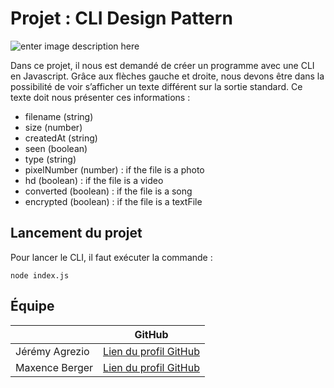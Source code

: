 # Projet : CLI Design Pattern
![enter image description here](https://www.zupimages.net/up/20/40/jjpg.jpg) 


Dans ce projet, il nous est demandé de créer un programme avec une CLI en Javascript.
Grâce aux flèches gauche et droite, nous devons être dans la possibilité de voir s’afficher un
texte différent sur la sortie standard. Ce texte doit nous présenter ces informations :

- filename (string)
- size (number)
- createdAt (string)
- seen (boolean)
- type (string)
- pixelNumber (number) : if the file is a photo
- hd (boolean) : if the file is a video
- converted (boolean) : if the file is a song
- encrypted (boolean) : if the file is a textFile


## Lancement du projet

Pour lancer le CLI, il faut exécuter la commande :
````
node index.js
````


## Équipe
|                |GitHub                         |
|----------------|----------------------------------------------------------|
|Jérémy Agrezio	 |[Lien du profil GitHub](https://github.com/JeremyAgrezio/)|
|Maxence Berger  |[Lien du profil GitHub](https://github.com/MaxenceBerger/)|
